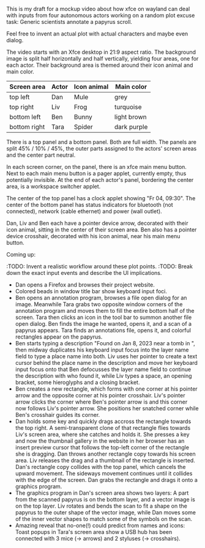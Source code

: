﻿
This is my draft for a mockup video about how xfce on wayland can deal with
inputs from four autonomous actors working on a random plot excuse task:
Generic scientists annotate a papyrus scroll.

Feel free to invent an actual plot with actual characters and maybe even dialog.


The video starts with an Xfce desktop in 21:9 aspect ratio.
The background image is split half horizontally and half vertically,
yielding four areas, one for each actor.
Their background area is themed around their icon animal and main color.

| Screen area   | Actor   | Icon animal | Main color  |
|-------------- |-------- |------------ |------------ |
| top left      | Dan     | Mule        | grey        |
| top right     | Liv     | Frog        | turquoise   |
| bottom left   | Ben     | Bunny       | light brown |
| bottom right  | Tara    | Spider      | dark purple |

There is a top panel and a bottom panel. Both are full width.
The panels are split 45% / 10% / 45%, the outer parts assigned to the
actors' screen areas and the center part neutral.

In each screen corner, on the panel, there is an xfce main menu button.
Next to each main menu button is a pager applet, currently empty,
thus potentially invisible.
At the end of each actor's panel, bordering the center area, is a
workspace switcher applet.

The center of the top panel has a clock applet showing "Fr 04, 09:30".
The center of the bottom panel has status indicators for
bluetooth (not connected), network (cable ethernet) and power (wall outlet).

Dan, Liv and Ben each have a pointer device arrow,
decorated with their icon animal,
sitting in the center of their screen area.
Ben also has a pointer device crosshair, decorated with his icon animal,
near his main menu button.


Coming up:

:TODO: Invent a realistic workflow around these plot points.
:TODO: Break down the exact input events and describe the UI implications.

* Dan opens a Firefox and browses their project website.
* Colored beads in window title bar show keyboard input foci.
* Ben opens an annotation program, browses a file open dialog for an image.
  Meanwhile Tara grabs two opposite window corners of the annotation program
  and moves them to fill the entire bottom half of the screen.
  Tara then clicks an icon in the tool bar to summon another file open dialog.
  Ben finds the image he wanted, opens it, and a scan of a papyrus appears.
  Tara finds an annotations file, opens it, and colorful rectangles appear on
  the papyrus.
* Ben starts typing a description "Found on Jan 8, 2023 near a tomb in ",
  then midway duplicates his keyboard input focus into the layer name field
  to type a place name into both.
  Liv uses her pointer to create a text cursor behind the place name in the
  description and move her keyboard input focus onto that
  Ben defocusses the layer name field to continue the description with who
  found it, while Liv types a space, an opening bracket, some hieroglyphs
  and a closing bracket.
* Ben creates a new rectangle, which forms with one corner at his pointer
  arrow and the opposite corner at his pointer crosshair.
  Liv's pointer arrow clicks the corner where Ben's pointer arrow is
  and this corner now follows Liv's pointer arrow.
  She positions her snatched corner while Ben's crosshair guides its corner.
* Dan holds some key and quickly drags accross the rectangle towards
  the top right. A semi-transparent clone of that rectangle flies towards
  Liv's screen area, where she catches and holds it. She presses a key and
  now the thumbnail gallery in the website in her browser has an insert preview
  cursor that follows the top-left corner of the rectangle she is dragging.
  Dan throws another rectangle copy towards his screen area.
  Liv releases the drag and a thumbnail of the rectangle is inserted.
  Dan's rectangle copy collides with the top panel, which cancels the upward
  movement. The sideways movement continues until it collides with the edge
  of the screen. Dan grabs the rectangle and drags it onto a graphics program.
* The graphics program in Dan's screen area shows two layers: A part from the
  scanned papyrus is on the bottom layer, and a vector image is on the top
  layer. Liv rotates and bends the scan to fit a shape on the papyrus to the
  outer shape of the vector image, while Dan moves some of the inner vector
  shapes to match some of the symbols on the scan.
* Amazing reveal that no-one(!) could predict from names and icons:
  Toast popups in Tara's screen area show a USB hub has been connected with
  3 mice (&rarr; arrows) and 2 styluses (&rarr; crosshairs).



















